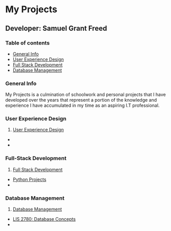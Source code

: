 # My Projects
## Developer: Samuel Grant Freed

### Table of contents
* [General Info](#general-info)
* [User Experience Design](#user-experience-design)
* [Full Stack Development](#full-stack-development)
* [Database Management](#database-management)

### General Info

My Projects is a culmination of schoolwork and personal projects that I have developed over the years that represent a portion of the knowledge and experience I have accumulated in my time as an aspiring I.T professional.


### User Experience Design

1.  [User Experience Design](user_experience_design/README.md "My User Experience Design README.md file")
   -
   -
	
### Full-Stack Development

1.  [Full Stack Development](full_stack_development/README.md "My Full Stack Development README.md file")
   - [Python Projects](full_stack_development/python-projects/README.md "My Python Projects README.md file")
   - 
### Database Management

1.  [Database Management](database_management/README.md "My Database Management README.md file")
   - [LIS 2780: Database Concepts](database_concepts/README.md " My Database Concepts README.md file")
   - 